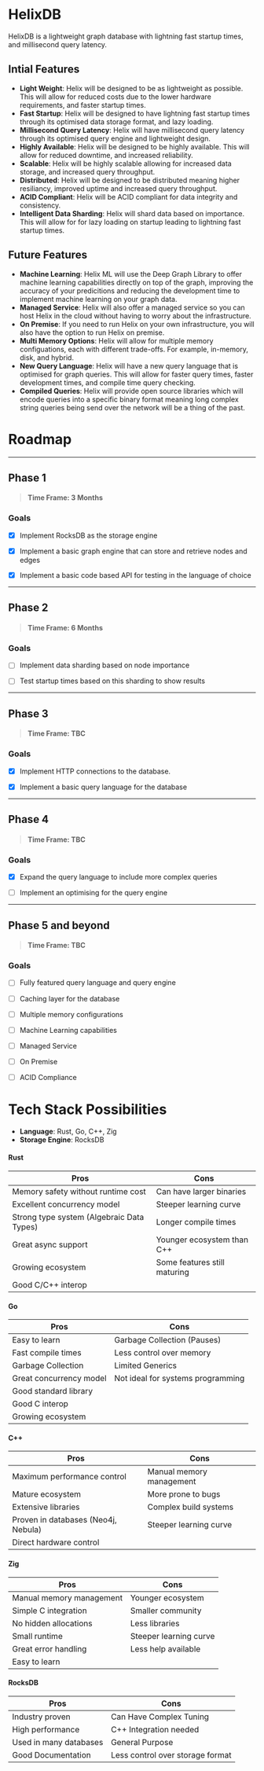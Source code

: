# HelixDB

HelixDB is a lightweight graph database with lightning fast startup times, and millisecond query latency.

## Intial Features

- **Light Weight**: Helix will be designed to be as lightweight as possible. This will allow for reduced costs due to the lower hardware requirements, and faster startup times.
- **Fast Startup**: Helix will be designed to have lightning fast startup times through its optimised data storage format, and lazy loading.
- **Millisecond Query Latency**: Helix will have millisecond query latency through its optimised query engine and lightweight design. 
- **Highly Available**: Helix will be designed to be highly available. This will allow for reduced downtime, and increased reliability.
- **Scalable**: Helix will be highly scalable allowing for increased data storage, and increased query throughput.
- **Distributed**: Helix will be designed to be distributed meaning higher resiliancy, improved uptime and increased query throughput.
- **ACID Compliant**: Helix will be ACID compliant for data integrity and consistency.
- **Intelligent Data Sharding**: Helix will shard data based on importance. This will allow for for lazy loading on startup leading to lightning fast startup times.

## Future Features
- **Machine Learning**: Helix ML will use the Deep Graph Library to offer machine learning capabilities directly on top of the graph, improving the accuracy of your predicitions and reducing the development time to implement machine learning on your graph data.
- **Managed Service**: Helix will also offer a managed service so you can host Helix in the cloud without having to worry about the infrastructure.
- **On Premise**: If you need to run Helix on your own infrastructure, you will also have the option to run Helix on premise.
- **Multi Memory Options**: Helix will allow for multiple memory configuations, each with different trade-offs. For example, in-memory, disk, and hybrid.
- **New Query Language**: Helix will have a new query language that is optimised for graph queries. This will allow for faster query times, faster development times, and compile time query checking.
- **Compiled Queries**: Helix will provide open source libraries which will encode queries into a specific binary format meaning long complex string queries being send over the network will be a thing of the past. 

# Roadmap


---
## Phase 1

> #### Time Frame: 3 Months

### Goals
- [x] Implement RocksDB as the storage engine
- [x] Implement a basic graph engine that can store and retrieve nodes and edges
- [x] Implement a basic code based API for testing in the language of choice




---
## Phase 2

> #### Time Frame: 6 Months

### Goals
- [ ] Implement data sharding based on node importance
- [ ] Test startup times based on this sharding to show results


---
## Phase 3

> #### Time Frame: TBC

### Goals
- [x] Implement HTTP connections to the database.
- [x] Implement a basic query language for the database


---
## Phase 4

> #### Time Frame: TBC

### Goals
- [x] Expand the query language to include more complex queries
- [ ] Implement an optimising for the query engine


---
## Phase 5 and beyond

> #### Time Frame: TBC

### Goals
- [ ] Fully featured query language and query engine
- [ ] Caching layer for the database
- [ ] Multiple memory configurations
- [ ] Machine Learning capabilities
- [ ] Managed Service
- [ ] On Premise
- [ ] ACID Compliance



# Tech Stack Possibilities

- **Language**: Rust, Go, C++, Zig
- **Storage Engine**: RocksDB

#### Rust
| Pros | Cons |
|------|------|
| Memory safety without runtime cost | Can have larger binaries |
| Excellent concurrency model | Steeper learning curve |
| Strong type system (Algebraic Data Types) | Longer compile times |
| Great async support | Younger ecosystem than C++ |
| Growing ecosystem | Some features still maturing |
| Good C/C++ interop | |

#### Go
| Pros | Cons |
|------|------|
| Easy to learn | Garbage Collection (Pauses) |
| Fast compile times | Less control over memory |
| Garbage Collection | Limited Generics |
| Great concurrency model | Not ideal for systems programming |
| Good standard library | |
| Good C interop | |
| Growing ecosystem | |

#### C++
| Pros | Cons |
|------|------|
| Maximum performance control | Manual memory management |
| Mature ecosystem | More prone to bugs |
| Extensive libraries | Complex build systems |
| Proven in databases (Neo4j, Nebula) | Steeper learning curve |
| Direct hardware control | |

#### Zig
| Pros | Cons |
|------|------|
| Manual memory management | Younger ecosystem |
| Simple C integration | Smaller community |
| No hidden allocations | Less libraries |
| Small runtime | Steeper learning curve |
| Great error handling | Less help available |
| Easy to learn | |

#### RocksDB
| Pros | Cons |
|------|------|
| Industry proven | Can Have Complex Tuning |
| High performance | C++ Integration needed |
| Used in many databases | General Purpose |
| Good Documentation | Less control over storage format |



